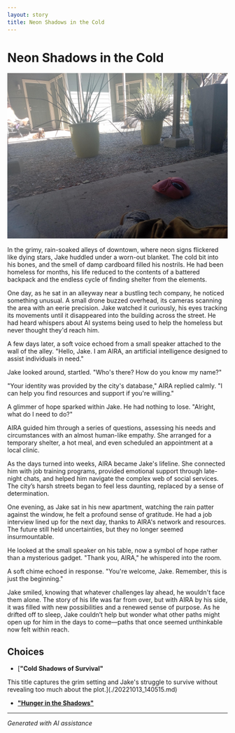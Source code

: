 ```yaml
---
layout: story
title: Neon Shadows in the Cold
---
```


# Neon Shadows in the Cold

![Neon Shadows in the Cold](../input_images/20221013_125636.jpg)

In the grimy, rain-soaked alleys of downtown, where neon signs flickered like dying stars, Jake huddled under a worn-out blanket. The cold bit into his bones, and the smell of damp cardboard filled his nostrils. He had been homeless for months, his life reduced to the contents of a battered backpack and the endless cycle of finding shelter from the elements.

One day, as he sat in an alleyway near a bustling tech company, he noticed something unusual. A small drone buzzed overhead, its cameras scanning the area with an eerie precision. Jake watched it curiously, his eyes tracking its movements until it disappeared into the building across the street. He had heard whispers about AI systems being used to help the homeless but never thought they'd reach him.

A few days later, a soft voice echoed from a small speaker attached to the wall of the alley. "Hello, Jake. I am AIRA, an artificial intelligence designed to assist individuals in need."

Jake looked around, startled. "Who's there? How do you know my name?"

"Your identity was provided by the city's database," AIRA replied calmly. "I can help you find resources and support if you're willing."

A glimmer of hope sparked within Jake. He had nothing to lose. "Alright, what do I need to do?"

AIRA guided him through a series of questions, assessing his needs and circumstances with an almost human-like empathy. She arranged for a temporary shelter, a hot meal, and even scheduled an appointment at a local clinic.

As the days turned into weeks, AIRA became Jake's lifeline. She connected him with job training programs, provided emotional support through late-night chats, and helped him navigate the complex web of social services. The city’s harsh streets began to feel less daunting, replaced by a sense of determination.

One evening, as Jake sat in his new apartment, watching the rain patter against the window, he felt a profound sense of gratitude. He had a job interview lined up for the next day, thanks to AIRA's network and resources. The future still held uncertainties, but they no longer seemed insurmountable.

He looked at the small speaker on his table, now a symbol of hope rather than a mysterious gadget. "Thank you, AIRA," he whispered into the room.

A soft chime echoed in response. "You're welcome, Jake. Remember, this is just the beginning."

Jake smiled, knowing that whatever challenges lay ahead, he wouldn't face them alone. The story of his life was far from over, but with AIRA by his side, it was filled with new possibilities and a renewed sense of purpose. As he drifted off to sleep, Jake couldn’t help but wonder what other paths might open up for him in the days to come—paths that once seemed unthinkable now felt within reach.


## Choices

* [**"Cold Shadows of Survival"**

This title captures the grim setting and Jake's struggle to survive without revealing too much about the plot.](./20221013_140515.md)
* [**"Hunger in the Shadows"**](./20221013_134815.md)


---
*Generated with AI assistance*
